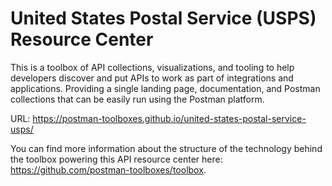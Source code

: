 # United States Postal Service (USPS) Resource Center
This is a toolbox of API collections, visualizations, and tooling to help developers discover and put APIs to work as part of integrations and applications. Providing a single landing page, documentation, and Postman collections that can be easily run using the Postman platform.

URL: https://postman-toolboxes.github.io/united-states-postal-service-usps/

You can find more information about the structure of the technology behind the toolbox powering this API resource center here: https://github.com/postman-toolboxes/toolbox.
